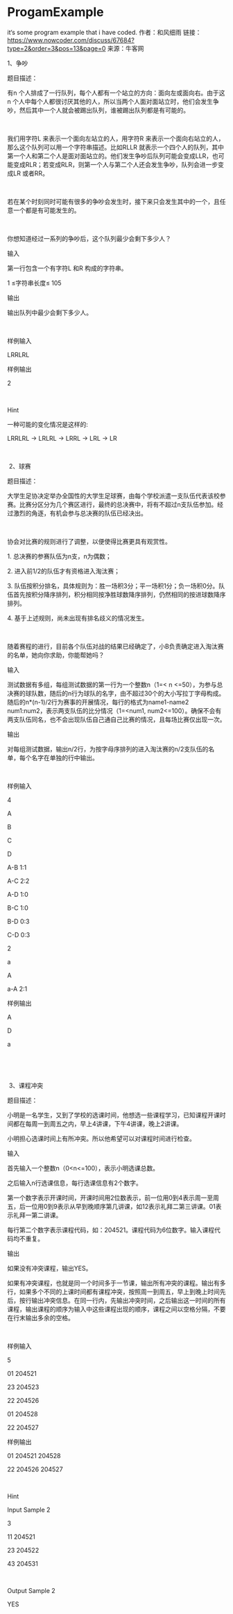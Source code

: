 # ProgamExample
it‘s some program example that i have coded.
作者：和风细雨
链接：https://www.nowcoder.com/discuss/67684?type=2&order=3&pos=13&page=0
来源：牛客网

1、争吵


题目描述：

有n 个人排成了一行队列，每个人都有一个站立的方向：面向左或面向右。由于这n 个人中每个人都很讨厌其他的人，所以当两个人面对面站立时，他们会发生争吵，然后其中一个人就会被踢出队列，谁被踢出队列都是有可能的。

 

我们用字符L 来表示一个面向左站立的人，用字符R 来表示一个面向右站立的人，那么这个队列可以用一个字符串描述。比如RLLR 就表示一个四个人的队列，其中第一个人和第二个人是面对面站立的。他们发生争吵后队列可能会变成LLR，也可能变成RLR；若变成RLR，则第一个人与第二个人还会发生争吵，队列会进一步变成LR 或者RR。

 

若在某个时刻同时可能有很多的争吵会发生时，接下来只会发生其中的一个，且任意一个都是有可能发生的。

 

你想知道经过一系列的争吵后，这个队列最少会剩下多少人？

输入

第一行包含一个有字符L 和R 构成的字符串。

1 ≤字符串长度≤ 105

输出

输出队列中最少会剩下多少人。

 

样例输入

LRRLRL

样例输出

2

 

Hint

一种可能的变化情况是这样的:

LRRLRL -> LRLRL -> LRRL -> LRL -> LR

 

 2、球赛



题目描述：

大学生足协决定举办全国性的大学生足球赛，由每个学校派遣一支队伍代表该校参赛。比赛分区分为几个赛区进行，最终的总决赛中，将有不超过n支队伍参加。经过激烈的角逐，有机会参与总决赛的队伍已经决出。

 

协会对比赛的规则进行了调整，以便使得比赛更具有观赏性。

1. 总决赛的参赛队伍为n支，n为偶数；

2. 进入前1/2的队伍才有资格进入淘汰赛；

3. 队伍按积分排名，具体规则为：胜一场积3分；平一场积1分；负一场积0分。队伍首先按积分降序排列，积分相同按净胜球数降序排列，仍然相同的按进球数降序排列。

4. 基于上述规则，尚未出现有排名歧义的情况发生。

 

随着赛程的进行，目前各个队伍对战的结果已经确定了，小B负责确定进入淘汰赛的名单，她向你求助，你能帮她吗？

输入

测试数据有多组，每组测试数据的第一行为一个整数n（1=< n <=50），为参与总决赛的球队数，随后的n行为球队的名字，由不超过30个的大小写拉丁字母构成。随后的n*(n-1)/2行为赛事的开展情况，每行的格式为name1-name2 num1:num2，表示两支队伍的比分情况（1=<num1, num2<=100）。确保不会有两支队伍同名，也不会出现队伍自己通自己比赛的情况，且每场比赛仅出现一次。

输出

对每组测试数据，输出n/2行，为按字母序排列的进入淘汰赛的n/2支队伍的名单，每个名字在单独的行中输出。

 

样例输入

4

A

B

C

D

A-B 1:1

A-C 2:2

A-D 1:0

B-C 1:0

B-D 0:3

C-D 0:3

2

a

A

a-A 2:1

样例输出

A

D

a

 

 

 3、课程冲突



题目描述：

小明是一名学生，又到了学校的选课时间，他想选一些课程学习，已知课程开课时间都在每周一到周五之内，早上4讲课，下午4讲课，晚上2讲课。

小明担心选课时间上有所冲突。所以他希望可以对课程时间进行检查。

输入

首先输入一个整数n（0<n<=100），表示小明选课总数。

之后输入n行选课信息，每行选课信息有2个数字。

第一个数字表示开课时间，开课时间用2位数表示，前一位用0到4表示周一至周五，后一位用0到9表示从早到晚顺序第几讲课，如12表示礼拜二第三讲课。01表示礼拜一第二讲课。

每行第二个数字表示课程代码，如：204521。课程代码为6位数字。输入课程代码均不重复。

输出

如果没有冲突课程，输出YES。

如果有冲突课程，也就是同一个时间多于一节课，输出所有冲突的课程。输出有多行，如果多个不同的上课时间都有课程冲突，按照周一到周五，早上到晚上时间先后，按行输出冲突信息。在同一行内，先输出冲突时间，之后输出这一时间的所有课程，输出课程的顺序为输入中这些课程出现的顺序，课程之间以空格分隔，不要在行末输出多余的空格。

 

样例输入

5

01 204521

23 204523

22 204526

01 204528

22 204527

样例输出

01 204521 204528

22 204526 204527

 

Hint

Input Sample 2

3

11 204521

23 204522

43 204531

 

Output Sample 2

YES

